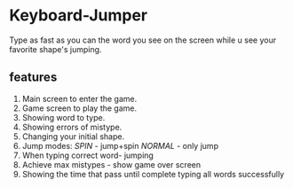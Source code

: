 # Keyboard-Jumper
Type as fast as you can the word you see on the screen while u see your favorite shape's jumping.

## features
1. Main screen to enter the game.
2. Game screen to play the game.
3. Showing word to type.
4. Showing errors of mistype.
5. Changing your initial shape.
6. Jump modes:
   *SPIN* - jump+spin
   *NORMAL* - only jump
7. When typing correct word- jumping
8. Achieve max mistypes - show game over screen
9. Showing the time that pass until complete typing all words successfully
